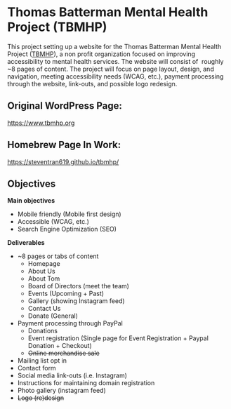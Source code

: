 # Thomas Batterman Mental Health Project (TBMHP)

This project setting up a website for the Thomas Batterman Mental Health Project ([TBMHP]), a non profit organization focused on improving accessibility to mental health services. The website will consist of  roughly ~8 pages of content. The project will focus on page layout, design, and navigation, meeting accessibility needs (WCAG, etc.), payment processing through the website, link-outs, and possible logo redesign. 

## Original WordPress Page:
https://www.tbmhp.org

## Homebrew Page In Work:
https://steventran619.github.io/tbmhp/

## Objectives

**Main objectives** 

- Mobile friendly (Mobile first design)
- Accessible (WCAG, etc.)
- Search Engine Optimization (SEO)

**Deliverables**

- ~8 pages or tabs of content
  - Homepage
  - About Us
  - About Tom
  - Board of Directors (meet the team)
  - Events (Upcoming + Past)
  - Gallery (showing Instagram feed)
  - Contact Us
  - Donate (General)
- Payment processing through PayPal
    - Donations
    - Event registration (Single page for Event Registration + Paypal Donation + Checkout)
    - ~~Online merchandise sale~~
- Mailing list opt in 
- Contact form
- Social media link-outs (i.e. Instagram)
- Instructions for maintaining domain registration
- Photo gallery (instagram feed)
- ~~Logo (re)design~~

<!-- REFERENCES -->
[tbmhp]: https://tbmhp.org
